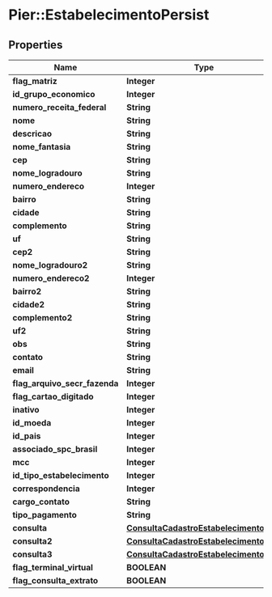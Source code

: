 # Pier::EstabelecimentoPersist

## Properties
Name | Type | Description | Notes
------------ | ------------- | ------------- | -------------
**flag_matriz** | **Integer** | {{{estabelecimento_persist_flag_matriz_value}}} | [optional] 
**id_grupo_economico** | **Integer** | {{{estabelecimento_persist_id_grupo_economico_value}}} | [optional] 
**numero_receita_federal** | **String** | {{{estabelecimento_persist_numero_receita_federal_value}}} | [optional] 
**nome** | **String** | {{{estabelecimento_persist_nome_value}}} | [optional] 
**descricao** | **String** | {{{estabelecimento_persist_descricao_value}}} | [optional] 
**nome_fantasia** | **String** | {{{estabelecimento_persist_nome_fantasia_value}}} | [optional] 
**cep** | **String** | {{{estabelecimento_persist_cep_value}}} | [optional] 
**nome_logradouro** | **String** | {{{estabelecimento_persist_nome_logradouro_value}}} | [optional] 
**numero_endereco** | **Integer** | {{{estabelecimento_persist_numero_endereco_value}}} | [optional] 
**bairro** | **String** | {{{estabelecimento_persist_bairro_value}}} | [optional] 
**cidade** | **String** | {{{estabelecimento_persist_cidade_value}}} | [optional] 
**complemento** | **String** | {{{estabelecimento_persist_complemento_value}}} | [optional] 
**uf** | **String** | {{{estabelecimento_persist_uf_value}}} | [optional] 
**cep2** | **String** | {{{estabelecimento_persist_cep2_value}}} | [optional] 
**nome_logradouro2** | **String** | {{{estabelecimento_persist_nome_logradouro2_value}}} | [optional] 
**numero_endereco2** | **Integer** | {{{estabelecimento_persist_numero_endereco2_value}}} | [optional] 
**bairro2** | **String** | {{{estabelecimento_persist_bairro2_value}}} | [optional] 
**cidade2** | **String** | {{{estabelecimento_persist_cidade2_value}}} | [optional] 
**complemento2** | **String** | {{{estabelecimento_persist_complemento2_value}}} | [optional] 
**uf2** | **String** | {{{estabelecimento_persist_uf2_value}}} | [optional] 
**obs** | **String** | {{{estabelecimento_persist_obs_value}}} | [optional] 
**contato** | **String** | {{{estabelecimento_persist_contato_value}}} | [optional] 
**email** | **String** | {{{estabelecimento_persist_email_value}}} | [optional] 
**flag_arquivo_secr_fazenda** | **Integer** | {{{estabelecimento_persist_flag_arquivo_secr_fazenda_value}}} | [optional] 
**flag_cartao_digitado** | **Integer** | {{{estabelecimento_persist_flag_cartao_digitado_value}}} | [optional] 
**inativo** | **Integer** | {{{estabelecimento_persist_inativo_value}}} | [optional] 
**id_moeda** | **Integer** | {{{estabelecimento_persist_id_moeda_value}}} | [optional] 
**id_pais** | **Integer** | {{{estabelecimento_persist_id_pais_value}}} | [optional] 
**associado_spc_brasil** | **Integer** | {{{estabelecimento_persist_associado_s_p_c_brasil_value}}} | [optional] 
**mcc** | **Integer** | {{{estabelecimento_persist_mcc_value}}} | [optional] 
**id_tipo_estabelecimento** | **Integer** | {{{estabelecimento_persist_id_tipo_estabelecimento_value}}} | [optional] 
**correspondencia** | **Integer** | {{{estabelecimento_persist_correspondencia_value}}} | [optional] 
**cargo_contato** | **String** | {{{estabelecimento_persist_cargo_contato_value}}} | [optional] 
**tipo_pagamento** | **String** | {{{estabelecimento_persist_tipo_pagamento_value}}} | [optional] 
**consulta** | [**ConsultaCadastroEstabelecimentoDTO**](ConsultaCadastroEstabelecimentoDTO.md) | {{{estabelecimento_persist_consulta_value}}} | [optional] 
**consulta2** | [**ConsultaCadastroEstabelecimentoDTO**](ConsultaCadastroEstabelecimentoDTO.md) | {{{estabelecimento_persist_consulta2_value}}} | [optional] 
**consulta3** | [**ConsultaCadastroEstabelecimentoDTO**](ConsultaCadastroEstabelecimentoDTO.md) | {{{estabelecimento_persist_consulta3_value}}} | [optional] 
**flag_terminal_virtual** | **BOOLEAN** | {{{estabelecimento_persist_flag_terminal_virtual_value}}} | 
**flag_consulta_extrato** | **BOOLEAN** | {{{estabelecimento_persist_flag_consulta_extrato_value}}} | 


